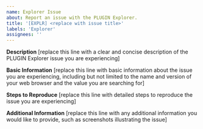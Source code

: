 ```yaml
---
name: Explorer Issue
about: Report an issue with the PLUGIN Explorer.
title: '[EXPLR] <replace with issue title>'
labels: 'Explorer'
assignees: ''
---
```


**Description**
[replace this line with a clear and concise description of the PLUGIN Explorer issue you are experiencing]

**Basic Information**
[replace this line with basic information about the issue you are experiencing, including but not limited to the name and version of your web browser and the value you are searching for]

**Steps to Reproduce**
[replace this line with detailed steps to reproduce the issue you are experiencing]

**Additional Information**
[replace this line with any additional information you would like to provide, such as screenshots illustrating the issue]
